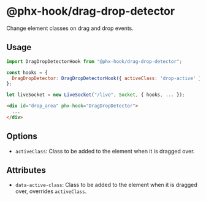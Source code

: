 # @phx-hook/drag-drop-detector

Change element classes on drag and drop events.

## Usage

```js
import DragDropDetectorHook from "@phx-hook/drag-drop-detector";

const hooks = {
  DragDropDetector: DragDropDetectorHook({ activeClass: 'drop-active' }),
};

let liveSocket = new LiveSocket("/live", Socket, { hooks, ... });
```

```html
<div id="drop_area" phx-hook="DragDropDetector">
  ...
</div>
```

## Options

* `activeClass`: Class to be added to the element when it is dragged over.

## Attributes

* `data-active-class`: Class to be added to the element when it is dragged over, overrides `activeClass`.
